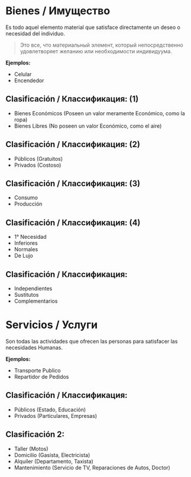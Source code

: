 # Bienes / Имущество
Es todo aquel elemento material que satisface directamente un deseo o necesidad del individuo.
>Это все, что материальный элемент, который непосредственно удовлетворяет желанию или необходимости индивидуума.

**Ejemplos:**
- Celular
- Encendedor
## Clasificación / Классификация: (1)
- Bienes Económicos (Poseen un valor meramente Económico, como la ropa)
- Bienes Libres (No poseen un valor Económico, como el aire)
## Clasificación / Классификация: (2)
- Públicos (Gratuitos)
- Privados (Costoso)
## Clasificación / Классификация: (3)
- Consumo
- Producción
## Clasificación / Классификация: (4)
- 1° Necesidad
- Inferiores
- Normales
- De Lujo
## Clasificación / Классификация:
- Independientes
- Sustitutos
- Complementarios
# Servicios / Услуги
Son todas las actividades que ofrecen las personas para satisfacer las necesidades Humanas.

**Ejemplos:**
- Transporte Publico
- Repartidor de Pedidos
## Clasificación / Классификация:
- Públicos (Estado, Educación)
- Privados (Particulares, Empresas)
## Clasificación 2:
- Taller (Motos)
- Domicilio (Gasista, Electricista)
- Alquiler (Departamento, Taxista)
- Mantenimiento (Servicio de TV, Reparaciones de Autos, Doctor)